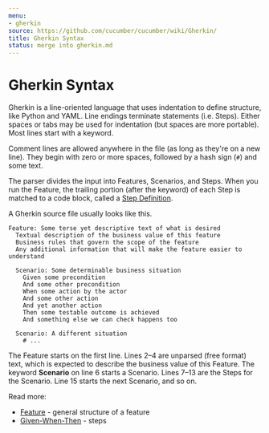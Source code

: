 ```yaml
---
menu:
- gherkin
source: https://github.com/cucumber/cucumber/wiki/Gherkin/
title: Gherkin Syntax
status: merge into gherkin.md
---
```


# Gherkin Syntax

Gherkin is a line-oriented language that uses indentation
to define structure, like Python and YAML. Line endings terminate statements (i.e. Steps).
Either spaces or tabs may be used for indentation (but spaces are more portable). Most
lines start with a keyword.

Comment lines are allowed anywhere in the file (as long as they're on a new line).
They begin with zero or more spaces, followed by a hash sign (`#`) and some text.

The parser divides the input into Features, Scenarios, and Steps. When you run
the Feature, the trailing portion (after the keyword) of each Step is matched to
a code block, called a [Step Definition](/step-definitions/).

A Gherkin source file usually looks like this.

```gherkin
Feature: Some terse yet descriptive text of what is desired
  Textual description of the business value of this feature
  Business rules that govern the scope of the feature
  Any additional information that will make the feature easier to understand

  Scenario: Some determinable business situation
    Given some precondition
    And some other precondition
    When some action by the actor
    And some other action
    And yet another action
    Then some testable outcome is achieved
    And something else we can check happens too

  Scenario: A different situation
    # ...
```

The Feature starts on the first line. Lines 2–4 are unparsed (free format) text, which is expected to
describe the business value of this Feature. The keyword **Scenario** on line 6 starts a Scenario.
Lines 7–13 are the Steps for the Scenario. Line 15 starts the next Scenario, and so on.

Read more:

- [Feature](/gherkin/gherkin-reference/#feature) - general structure of a feature
- [Given-When-Then](/gherkin/given-when-then/) - steps
